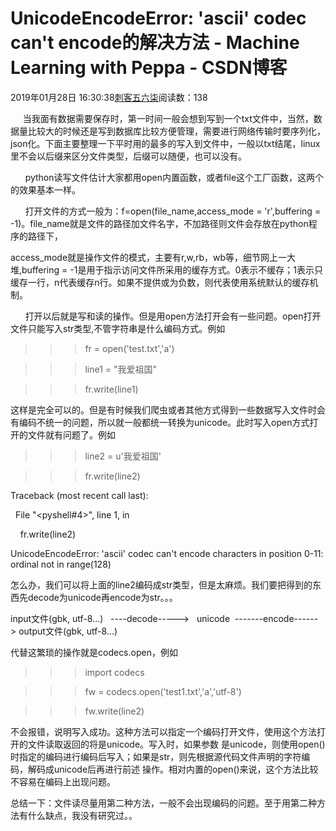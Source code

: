 # UnicodeEncodeError: 'ascii' codec can't encode的解决方法 - Machine Learning with Peppa - CSDN博客





2019年01月28日 16:30:38[刺客五六柒](https://me.csdn.net/qq_39521554)阅读数：138








     当我面有数据需要保存时，第一时间一般会想到写到一个txt文件中，当然，数据量比较大的时候还是写到数据库比较方便管理，需要进行网络传输时要序列化，json化。下面主要整理一下平时用的最多的写入到文件中，一般以txt结尾，linux里不会以后缀来区分文件类型，后缀可以随便，也可以没有。

      python读写文件估计大家都用open内置函数，或者file这个工厂函数，这两个的效果基本一样。

      打开文件的方式一般为：f=open(file_name,access_mode = 'r',buffering = -1)。file_name就是文件的路径加文件名字，不加路径则文件会存放在python程序的路径下，

access_mode就是操作文件的模式，主要有r,w,rb，wb等，细节网上一大堆,buffering = -1是用于指示访问文件所采用的缓存方式。0表示不缓存；1表示只缓存一行，n代表缓存n行。如果不提供或为负数，则代表使用系统默认的缓存机制。

      打开以后就是写和读的操作。但是用open方法打开会有一些问题。open打开文件只能写入str类型,不管字符串是什么编码方式。例如

>>> fr = open('test.txt','a')

>>> line1 = "我爱祖国"

>>> fr.write(line1)

这样是完全可以的。但是有时候我们爬虫或者其他方式得到一些数据写入文件时会有编码不统一的问题，所以就一般都统一转换为unicode。此时写入open方式打开的文件就有问题了。例如

>>> line2 = u'我爱祖国'

>>> fr.write(line2)


Traceback (most recent call last):

  File "<pyshell#4>", line 1, in <module>

    fr.write(line2)

UnicodeEncodeError: 'ascii' codec can't encode characters in position 0-11: ordinal not in range(128)

>>>

怎么办，我们可以将上面的line2编码成str类型，但是太麻烦。我们要把得到的东西先decode为unicode再encode为str。。。

input文件(gbk, utf-8...)   ----decode----->   unicode  -------encode------> output文件(gbk, utf-8...)

代替这繁琐的操作就是codecs.open，例如

>>> import codecs

>>> fw = codecs.open('test1.txt','a','utf-8')

>>> fw.write(line2)

>>>

不会报错，说明写入成功。这种方法可以指定一个编码打开文件，使用这个方法打开的文件读取返回的将是unicode。写入时，如果参数 是unicode，则使用open()时指定的编码进行编码后写入；如果是str，则先根据源代码文件声明的字符编码，解码成unicode后再进行前述 操作。相对内置的open()来说，这个方法比较不容易在编码上出现问题。



总结一下：文件读尽量用第二种方法，一般不会出现编码的问题。至于用第二种方法有什么缺点，我没有研究过。。



